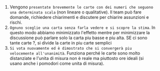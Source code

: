 1. Vengono `presentate brevemente le carte con dei numeri che seguono una determinata scala` (non lineare o qualitative). Il team può fare domande, richiedere chiarimenti e discutere per chiarire assunzioni e rischi. 
2. `Ognuno sceglie una carta senza farla vedere e si scopre la stima`. In questo modo abbiamo minimizzato l'effetto mentre per minimizzare la discussione può parlare solo la carta piu basse e piu alta. SE ci sono tante carte ?, si divide la carte in piu carte semplici
 3. `Si vota nuovamente ed è dimostrato che si convergerà piu velocemente all'unanimità`. Funziona perché le carte sono molto distanziate e l'unita di misura non è reale ma piuttosto ore ideali (si usano anche i pomodori come unita di misura). 